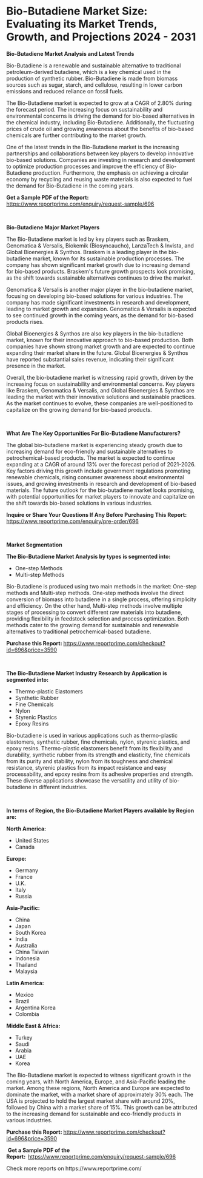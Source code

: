 <p><h1>Bio-Butadiene Market Size: Evaluating its Market Trends, Growth, and Projections 2024 - 2031</h1></p><p><strong>Bio-Butadiene Market Analysis and Latest Trends</strong></p>
<p><p>Bio-Butadiene is a renewable and sustainable alternative to traditional petroleum-derived butadiene, which is a key chemical used in the production of synthetic rubber. Bio-Butadiene is made from biomass sources such as sugar, starch, and cellulose, resulting in lower carbon emissions and reduced reliance on fossil fuels.</p><p>The Bio-Butadiene market is expected to grow at a CAGR of 2.80% during the forecast period. The increasing focus on sustainability and environmental concerns is driving the demand for bio-based alternatives in the chemical industry, including Bio-Butadiene. Additionally, the fluctuating prices of crude oil and growing awareness about the benefits of bio-based chemicals are further contributing to the market growth.</p><p>One of the latest trends in the Bio-Butadiene market is the increasing partnerships and collaborations between key players to develop innovative bio-based solutions. Companies are investing in research and development to optimize production processes and improve the efficiency of Bio-Butadiene production. Furthermore, the emphasis on achieving a circular economy by recycling and reusing waste materials is also expected to fuel the demand for Bio-Butadiene in the coming years.</p></p>
<p><strong>Get a Sample PDF of the Report:&nbsp;</strong> <a href="https://www.reportprime.com/enquiry/request-sample/696">https://www.reportprime.com/enquiry/request-sample/696</a></p>
<p>&nbsp;</p>
<p><strong>Bio-Butadiene Major Market Players</strong></p>
<p><p>The Bio-Butadiene market is led by key players such as Braskem, Genomatica & Versalis, Biokemik (Biosyncaucho), LanzaTech & Invista, and Global Bioenergies & Synthos. Braskem is a leading player in the bio-butadiene market, known for its sustainable production processes. The company has shown significant market growth due to increasing demand for bio-based products. Braskem's future growth prospects look promising, as the shift towards sustainable alternatives continues to drive the market.</p><p>Genomatica & Versalis is another major player in the bio-butadiene market, focusing on developing bio-based solutions for various industries. The company has made significant investments in research and development, leading to market growth and expansion. Genomatica & Versalis is expected to see continued growth in the coming years, as the demand for bio-based products rises.</p><p>Global Bioenergies & Synthos are also key players in the bio-butadiene market, known for their innovative approach to bio-based production. Both companies have shown strong market growth and are expected to continue expanding their market share in the future. Global Bioenergies & Synthos have reported substantial sales revenue, indicating their significant presence in the market.</p><p>Overall, the bio-butadiene market is witnessing rapid growth, driven by the increasing focus on sustainability and environmental concerns. Key players like Braskem, Genomatica & Versalis, and Global Bioenergies & Synthos are leading the market with their innovative solutions and sustainable practices. As the market continues to evolve, these companies are well-positioned to capitalize on the growing demand for bio-based products.</p></p>
<p>&nbsp;</p>
<p><strong>What Are The Key Opportunities For Bio-Butadiene Manufacturers?</strong></p>
<p><p>The global bio-butadiene market is experiencing steady growth due to increasing demand for eco-friendly and sustainable alternatives to petrochemical-based products. The market is expected to continue expanding at a CAGR of around 13% over the forecast period of 2021-2026. Key factors driving this growth include government regulations promoting renewable chemicals, rising consumer awareness about environmental issues, and growing investments in research and development of bio-based materials. The future outlook for the bio-butadiene market looks promising, with potential opportunities for market players to innovate and capitalize on the shift towards bio-based solutions in various industries.</p></p>
<p><strong>Inquire or Share Your Questions If Any Before Purchasing This Report:</strong> <a href="https://www.reportprime.com/enquiry/pre-order/696">https://www.reportprime.com/enquiry/pre-order/696</a></p>
<p>&nbsp;</p>
<p><strong>Market Segmentation</strong></p>
<p><strong>The Bio-Butadiene Market Analysis by types is segmented into:</strong></p>
<p><ul><li>One-step Methods</li><li>Multi-step Methods</li></ul></p>
<p><p>Bio-Butadiene is produced using two main methods in the market: One-step methods and Multi-step methods. One-step methods involve the direct conversion of biomass into butadiene in a single process, offering simplicity and efficiency. On the other hand, Multi-step methods involve multiple stages of processing to convert different raw materials into butadiene, providing flexibility in feedstock selection and process optimization. Both methods cater to the growing demand for sustainable and renewable alternatives to traditional petrochemical-based butadiene.</p></p>
<p><strong>Purchase this Report:&nbsp;</strong><a href="https://www.reportprime.com/checkout?id=696&price=3590">https://www.reportprime.com/checkout?id=696&price=3590</a></p>
<p>&nbsp;</p>
<p><strong>The Bio-Butadiene Market Industry Research by Application is segmented into:</strong></p>
<p><ul><li>Thermo-plastic Elastomers</li><li>Synthetic Rubber</li><li>Fine Chemicals</li><li>Nylon</li><li>Styrenic Plastics</li><li>Epoxy Resins</li></ul></p>
<p><p>Bio-butadiene is used in various applications such as thermo-plastic elastomers, synthetic rubber, fine chemicals, nylon, styrenic plastics, and epoxy resins. Thermo-plastic elastomers benefit from its flexibility and durability, synthetic rubber from its strength and elasticity, fine chemicals from its purity and stability, nylon from its toughness and chemical resistance, styrenic plastics from its impact resistance and easy processability, and epoxy resins from its adhesive properties and strength. These diverse applications showcase the versatility and utility of bio-butadiene in different industries.</p></p>
<p>&nbsp;</p>
<p><strong>In terms of Region, the Bio-Butadiene Market Players available by Region are:</strong></p>
<p>
    <p> <strong> North America: </strong>
        <ul>
            <li>United States</li>
            <li>Canada</li>
        </ul>
        </p> 
    <p> <strong> Europe: </strong>
        <ul>
            <li>Germany</li>
            <li>France</li>
            <li>U.K.</li>
            <li>Italy</li>
            <li>Russia</li>
        </ul>
        </p> 
    <p> <strong> Asia-Pacific: </strong>
        <ul>
            <li>China</li>
            <li>Japan</li>
            <li>South Korea</li>
            <li>India</li>
            <li>Australia</li>
            <li>China Taiwan</li>
            <li>Indonesia</li>
            <li>Thailand</li>
            <li>Malaysia</li>
        </ul>
        </p> 
    <p> <strong> Latin America: </strong>
        <ul>
            <li>Mexico</li>
            <li>Brazil</li>
            <li>Argentina Korea</li>
            <li>Colombia</li>
        </ul>
        </p> 
    <p> <strong> Middle East & Africa: </strong>
        <ul>
            <li>Turkey</li>
            <li>Saudi</li>
            <li>Arabia</li>
            <li>UAE</li>
            <li>Korea</li>
        </ul>
    </p>
    </p>
<p><p>The Bio-Butadiene market is expected to witness significant growth in the coming years, with North America, Europe, and Asia-Pacific leading the market. Among these regions, North America and Europe are expected to dominate the market, with a market share of approximately 30% each. The USA is projected to hold the largest market share with around 20%, followed by China with a market share of 15%. This growth can be attributed to the increasing demand for sustainable and eco-friendly products in various industries.</p></p>
<p><strong>Purchase this Report: </strong><a href="https://www.reportprime.com/checkout?id=696&price=3590">https://www.reportprime.com/checkout?id=696&price=3590</a></p>
<p>&nbsp;<strong>Get a Sample PDF of the Report:&nbsp;&nbsp;</strong><a href="https://www.reportprime.com/enquiry/request-sample/696">https://www.reportprime.com/enquiry/request-sample/696</a></p>
<p><strong></strong></p>
<p>Check more reports on https://www.reportprime.com/</p>